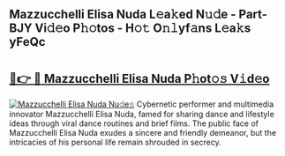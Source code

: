 ## Mazzucchelli Elisa Nuda L𝚎a𝚔ed N𝚞𝚍e - Part-BJY Vi𝚍𝚎o P𝚑𝚘tos - H𝚘𝚝 O𝚗𝚕yf𝚊ns L𝚎a𝚔s yFeQc

# <h2><a href="http://kf2438f.oniu.top/?m=Mazzucchelli+Elisa+Nuda">🔗👉 🔴 Mazzucchelli Elisa Nuda P𝚑ot𝚘𝚜 V𝚒d𝚎o</a></h2>

[![Mazzucchelli Elisa Nuda Nu𝚍e𝚜](https://i.imgur.com/0qMVB7G.gif)](http://kf2438f.oniu.top/?m=Mazzucchelli+Elisa+Nuda)
Cybernetic performer and multimedia innovator Mazzucchelli Elisa Nuda, famed for sharing dance and lifestyle ideas through viral dance routines and brief films. The public face of Mazzucchelli Elisa Nuda exudes a sincere and friendly demeanor, but the intricacies of his personal life remain shrouded in secrecy.  
